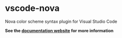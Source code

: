 # vscode-nova
Nova color scheme syntax plugin for Visual Studio Code

**See the [documentation website](https://trevordmiller.github.io/nova) for more information**
